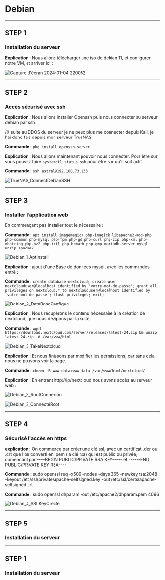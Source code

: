 # Debian

---------------------------------------------------------------------------------------------
## STEP 1
### Installation du serveur

**Explication** : Nous allons télécharger une iso de debian 11, et configurer notre VM, et arriver ici : 

![Capture d'écran 2024-01-04 220052](https://github.com/Asthral/Efrei/assets/151788916/fa4a66af-13af-4bd4-a372-b2028f5cc227)

---------------------------------------------------------------------------------------------
## STEP 2
### Accès sécurisé avec ssh

**Explication** : Nous allons installer Openssh puis nous connecter au serveur debian par ssh

/!\ suite au DDOS du serveur je ne peux plus me connecter depuis Kali, je l'ai donc fais depuis mon serveur TrueNAS

**Commande** : `pkg install openssh-server`

**Explication** : Nous allons maintenant pouvoir nous connecter. Pour être sur vous pouvez faire `systemctl status ssh` pour être sur qu'il soit actif.

**Commande** : `ssh astral@192.168.73.133`

![TrueNAS_ConnectDebianSSH](https://github.com/Asthral/Efrei/assets/151788916/b1c18bde-6203-4c46-acee-dfc615f54ace)

---------------------------------------------------------------------------------------------
## STEP 3
### Installer l'application web

En commençant pas installer tout le nécessaire :

**Commande** : `apt install imagemagick php-imagick libapache2-mod-php php-common php-mysql php-fpm php-gd php-curl php-zip php-xml php-mbstring php-bz2 php-intl php-bcmath php-gmp mariadb-server mysql unzip apache2`

![Debian_1_AptInstall](https://github.com/Asthral/Efrei/assets/151788916/20dd34ef-a427-453a-8426-795fd317ee8e)

**Explication** : ajout d'une Base de données mysql, avec les commandes entré :

**Commande** : `create database nextcloud; create user nextclouduser@localhost identified by 'votre-mot-de-passe'; grant all privileges on nextcloud.* to nextclouduser@localhost identified by 'votre-mot-de-passe'; flush privileges; exit;`

![Debian_2_DataBaseConfigue](https://github.com/Asthral/Efrei/assets/151788916/66f8b51a-8412-42f6-a396-b3756034cac3)

**Explication** : Nous récupérons le contenu nécessaire à la création de nextcloud, que nous dézipons par la suite.

**Commande** : `wget https://download.nextcloud.com/server/releases/latest-24.zip && unzip latest-24.zip -d /var/www/html`

![Debian_3_TakeNextcloud](https://github.com/Asthral/Efrei/assets/151788916/2a6e69f8-8fd0-4cfd-88dc-a846c30ffa51)

**Explication** : Et nous finissons par modifier les permissions, car sans cela nous ne pouvons voir la page.

**Commande** : `chown -R www-data:www-data /var/www/html/nextcloud/` 

**Explication** : En entrant http://ip/nextcloud nous avons accès au serveur web :

![Debian_3_RootConnexion](https://github.com/Asthral/Efrei/assets/151788916/376a22b1-68c0-43b3-af0a-48dd1e48cdc2)

![Debian_3_ConnectéRoot](https://github.com/Asthral/Efrei/assets/151788916/6fbd2bac-62f4-40f4-ae1b-b29f3e14fffc)

---------------------------------------------------------------------------------------------
## STEP 4
### Sécurisé l'accès en https

**explication** : On commence par créer une clé ssl, avec un certificat .der ou .crt que l'on converti en .pem (la clé rsa) qui est public ou privée, comencant par ----BEGIN PUBLIC/PRIVATE RSA KEY----- et ------END PUBLIC/PRIVATE KEY RSA----

**Commande** : sudo openssl req -x509 -nodes -days 365 -newkey rsa:2048 -keyout /etc/ssl/private/apache-selfsigned.key -out /etc/ssl/certs/apache-selfsigned.crt

**Commande** : sudo openssl dhparam -out /etc/apache2/dhparam.pem 4096

![Debian_4_SSLKeyCreate](https://github.com/Asthral/Efrei/assets/151788916/b52a787a-f221-4dee-8995-43615b602f6a)

---------------------------------------------------------------------------------------------
## STEP 5
### Installation du serveur

---------------------------------------------------------------------------------------------
## STEP 1
### Installation du serveur
